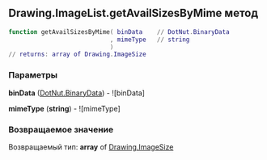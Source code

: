 ## Drawing.ImageList.getAvailSizesByMime метод


```lua
function getAvailSizesByMime( binData    // DotNut.BinaryData
                            , mimeType   // string
                            )
// returns: array of Drawing.ImageSize
```


### Параметры

**binData** ([DotNut.BinaryData](../../DotNut/BinaryData.md)) - ![binData]

**mimeType** (**string**) - ![mimeType]

### Возвращаемое значение

Возвращаемый тип: **array** of [Drawing.ImageSize](../../Drawing/ImageSize.md)

